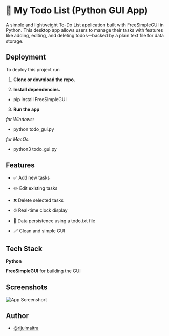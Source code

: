 
# 📝 My Todo List (Python GUI App)

A simple and lightweight To-Do List application built with FreeSimpleGUI in Python. This desktop app allows users to manage their tasks with features like adding, editing, and deleting todos—backed by a plain text file for data storage.


## Deployment

To deploy this project run

1. **Clone or download the repo.**

2. **Install dependencies.** 
- pip install FreeSimpleGUI

3. **Run the app**

*for Windows:*
- python todo_gui.py

*for MacOs:*
- python3 todo_gui.py


## Features

- ✅ Add new tasks

- ✏️ Edit existing tasks

- ❌ Delete selected tasks

- ⏰ Real-time clock display

- 💾 Data persistence using a todo.txt file

- 🪄 Clean and simple GUI


## Tech Stack

**Python** 

**FreeSimpleGUI** for building the GUI


## Screenshots

![App Screenshort](<Screenshot 2025-04-17 at 18.24.56.png>)

## Author

- [@rijulmaitra](https://github.com/rijulmaitra)

